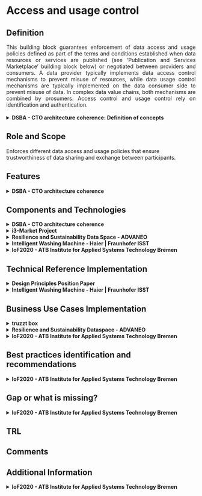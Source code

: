 # Access and usage control
## Definition
<div align="justify">This building block guarantees enforcement of data access and usage policies defined as part of the terms and conditions established when data resources or services are published (see ‘Publication and Services Marketplace’ building block below) or negotiated between providers and consumers. A data provider typically implements data access control mechanisms to prevent misuse of resources, while data usage control mechanisms are typically implemented on the data consumer side to prevent misuse of data. In complex data value chains, both mechanisms are combined by prosumers. Access control and usage control rely on identification and authentication.</div> </br>

<details>
  <summary><strong>DSBA - CTO architecture coherence: Definition of concepts</strong></summary>
  
  - [Access Control](https://www.techopedia.com/definition/5831/access-control)
  
    <div align="justify">Access control is a way of limiting access to a system or to physical or virtual resources. In computing, access control is a process by which users are granted access and certain privileges to systems, resources or information.In access control systems, users must present credentials before they can be granted access. In physical systems, these credentials may come in many forms, but credentials that can't be transferred provide the most security. </div>
  
  - [Usage Control](https://www.igi-global.com/dictionary/hardware-approach-trusted-access-usage/31145)
  
    <div align="justify">Usage Control complements access control with contextual predicates, conditioning the activation of a given privilege, and obligations, i.e., mandatory actions associated to the exercise of a privilege.</div>
  
  - PIP/Directory Service
  
    <div align="justify">Where does the information come from to evaluate the rules from the policies and where to provide it. (Scope, roles, attributes).</div>
    <img src="images/Access_and_Usage_PIP.png" width="640" align="center"></br>
</details>

## Role and Scope
<div allign="justify">Enforces different data access and usage policies that ensure trustworthiness of data sharing and exchange between participants.</div>

## Features 
<details>
  <summary><strong>DSBA - CTO architecture coherence</strong></summary>
 
- Access Control
- Usage Control
- Policy rules definition language
- Enforcement of policy rules
- Policy administration and management
- Definition of credentials / roles
- Usage Control for data sovereignty
  
</details>

## Components and Technologies
<details>
  <summary><strong>DSBA - CTO architecture coherence</strong></summary>
  
- Policy Enforcement based on XACML, extend with PXP for Usage Policy Enforcement.
  
  Policies for Access Control and Usage Control should be managed in a similar way and should base on the same policy language. Therefore, the execution environments of both parties (data provider and data consumer) have to include some relevant components:
  
    - PAP Policy Administration Point: User interface to administer policies.
    - PDP Policy Decision Point: Evaluation of policies depending on context information.
    - PEP Policy Enforcement Point: Modification of data based on evaluation of PDP.
    - PIP Policy Information Point: Adding relevant context information (e.g. Scope, roles, attributes) to decide on policies, in distributed scenarios, e.g. Data Usage Policies, this could be a distributed /federated approach.
      <details>
        <summary>Detailed information about the PIP</summary>
        The policy information point might provide identity and authentication related data for (a) organizations, (b) Application execution environments and (3) individuals (Level 1, Level 2, Level 3). And additional attributes that are required for policy decisions on the object (data or service) and environment attributes. See figure below (source: NIST  Special  Publication  800-162,Guide  to  Attribute  Based  Access Control  (ABAC)  Definition and Considerations):
        <img src="images/Access_and_Usage_Details_PIP.png" width="640" align="center"></br>
      </details>
  
    - PMP Policy Management Point: Provisioning of actual policies.
    - PXP Policy Execution Point: Execution of activities from the policies _after_ data exchange and Enforcement of policies in PEP.
  
  <img src="images/Access_and_Usage_Policy_Enforcement_based_on_XACML.png" width="640" align="center"></br>
  
- IDSA: ODRL, XACML-oriented framework (PEP-PDP-PIP-PDP), Custom PAP
- FIWARE: XACML-like (iSHARE  [delegation evidence data model](https://dev.ishareworks.org/delegation/delegation-evidence.html), JSON port of XACML) implemented in Keyrock, XACML-based PEP-PDP-PAM framework, API Umbrella is iSHARE-compliant ([github](https://github.com/i4Trust/building-blocks#integrating-building-blocks-for-the-creation-of-i4trust-data-spaces), [Tutorials](https://github.com/i4Trust/tutorials)), XACML-based implemented in Keyrock (with AuthZForce component ([ReadTheDocs](https://authzforce-ce-fiware.readthedocs.io/en/latest/)), DID/VC/VP, FIWARE TRUE Connector component based on the MyData Framework ([github](https://github.com/Engineering-Research-and-Development/fiware-true-connector)).
  
</details>

<details>
  <summary><strong>i3-Market Project</strong></summary>
  
- Blockchain Framework
- HW Wallet
- Explicit-User consent
- Backplane API

<img src="images/Access_i3_Market.png" width="640" align="center"></br>

</details>

<details>
  <summary><strong>Resilience and Sustainability Data Space - ADVANEO</strong></summary>
  
  - IDSA and GAIA-X standards
  - ADVANEO's Trusted Data Hub
  - IDS Components: broker, connector, clearing house and app provider
</details>

<details>
  <summary><strong>Intelligent Washing Machine - Haier | Fraunhofer ISST</strong></summary>
 
  - COSMOPlat
  - IDS connector 
  - RFID sensor
</details>

<details>
  <summary><strong>IoF2020 - ATB Institute for Applied Systems Technology Bremen</strong></summary>
  - CoatRack is a third-party backend-to-backend communications framework facilitating API access, monitoring and monetization. 
  - Open Source development, hosted in <a href="https://github.com/coatrack/coatrack">GitHub</a>.
</details>
  
## Technical Reference Implementation
<details>
  <summary><strong>Design Principles Position Paper</strong></summary>
  <div align="justify">Enforcing Data Protection Regulations in Health Care Applications. When a company is processing patient records for the sake of accounting an billing as a service to doctors and insurances, it is thus in the interest of the company to ensure that it complies to those regulations.</div>
  
</details>

<details>
  <summary><strong>Intelligent Washing Machine - Haier | Fraunhofer ISST</strong></summary>
  <div align="justify">Through sensors within washing machines laundry data can be collected, which enables companies to offer their consumers a better utilization of washing machines with additional services. This data is sent to COSMOPlat for optimizing washing programs through ML. The optimized washing programs are sent back to the consumers washing machines to save energy, time, and costs, as well as it reduces the carbon footprint and will lead to longer lasting garments.</div>
  
</details>

## Business Use Cases Implementation
<details>
  <summary><strong>truzzt box</strong></summary>
  <div align="justify">In the <a href="https://www.truzzt.com/en/">truzzt box</a> your documents are always available for you and you are always in control, not even truzzt has access to your personal documents. As a verified user of your truzzt box you always know who you are dealing with, you only buy from real, verified merchants and personal data will always remain encrypted and safe. Besides. The truzzt box will automatically adapt to your usage with its artificial intelligence. </div>
  
</details>

<details>
  <summary><strong>Resilience and Sustainability Dataspace - ADVANEO</strong></summary>
  <div align="justify">Companies and organizations as users of the <a href="https://www.resilience-sustainability-dataspace.eu/">Resilience and Sustainability Dataspace</a> benefit from the data-based approach of a digital infrastructure to integrate decentralized information in a protected virtual space. With this infrastructure users are either able to apply already implemented services or to develop new services supporting our users in order to gain new insights and knowledge about. In the end, this enables users to seamlessly build their own trustworthy resilience and sustainability ecosystems. </div>
  
</details>

<details>
  <summary><strong>IoF2020 - ATB Institute for Applied Systems Technology Bremen</strong></summary>
  <div align="justify"> <a href="https://coatrack.eu/">CoatRack</a> is a third-party backend-to-backend communications framework facilitating API access, monitoring and monetization. CoatRack is a framework to manage backend-to-backend communication via REST services, consisting of: distributed, lightweight API gateways and a centralized web application to generate and manage those API gateways.</div>
  
  CoatRack can facilitate your work if you have existing REST APIs and you want to do one (or more) of the following:
  - monitoring the access to your APIs
  - authentication/authorization of calls to your APIs via API keys
  - monetization of API calls, based on pay-per-call rules or flatrates

This project is part of FIWARE.
</details>

## Best practices identification and recommendations
<details>
  <summary><strong>IoF2020 - ATB Institute for Applied Systems Technology Bremen</strong></summary>
  <div align="justify">CoatRack facilitates the monetisation by API access control and monitoring, without determining the data format of content exchanged as long as the services are based on REST calls.</div>

</details>


## Gap or what is missing?
<details>
  <summary><strong>IoF2020 - ATB Institute for Applied Systems Technology Bremen</strong></summary>
  <div align="justify">CoatRack offers the visualisation of access statistics. However, there is no practical payment feature yet included, to avoid monetary issues and demands with respect to banking regulations. </div>

</details>

## TRL

## Comments

## Additional Information
<details>
  <summary><strong>IoF2020 - ATB Institute for Applied Systems Technology Bremen</strong></summary>
  
  - [CoatRack's webpage](https://coatrack.eu/)
  - [GitHub repository](https://github.com/coatrack/coatrack)

</details>

